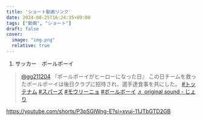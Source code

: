```yaml
---
title: 'ショート動画リンク'
date: 2024-08-25T16:24:35+09:00
tags: ["動画", "ショート"]
draft: false
cover:
  image: "img.png"
  relative: true
---
```

1. サッカー　ボールボーイ

<blockquote class="tiktok-embed" cite="https://www.tiktok.com/@gg211204/video/7398347526975294738" data-video-id="7398347526975294738" style="max-width: 605px;min-width: 325px;" > <section> <a target="_blank" title="@gg211204" href="https://www.tiktok.com/@gg211204?refer=embed">@gg211204</a> 『ボールボーイがヒーローになった日』 この日チームを救ったボールボーイは後日クラブに招待され、選手達食事を共にした。 <a title="トッテナム" target="_blank" href="https://www.tiktok.com/tag/%E3%83%88%E3%83%83%E3%83%86%E3%83%8A%E3%83%A0?refer=embed">#トッテナム</a> <a title="スパーズ" target="_blank" href="https://www.tiktok.com/tag/%E3%82%B9%E3%83%91%E3%83%BC%E3%82%BA?refer=embed">#スパーズ</a> <a title="モウリーニョ" target="_blank" href="https://www.tiktok.com/tag/%E3%83%A2%E3%82%A6%E3%83%AA%E3%83%BC%E3%83%8B%E3%83%A7?refer=embed">#モウリーニョ</a> <a title="ボールボーイ" target="_blank" href="https://www.tiktok.com/tag/%E3%83%9C%E3%83%BC%E3%83%AB%E3%83%9C%E3%83%BC%E3%82%A4?refer=embed">#ボールボーイ</a> <a target="_blank" title="♬ original sound  - じょり" href="https://www.tiktok.com/music/original-sound-じょり-7398347563419601680?refer=embed">♬ original sound  - じょり</a> </section> </blockquote> <script async src="https://www.tiktok.com/embed.js"></script>

https://youtube.com/shorts/P3pSGIWng-E?si=xvuj-11JTbGTD2GB

